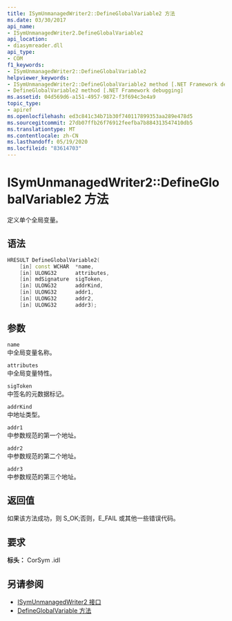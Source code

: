```yaml
---
title: ISymUnmanagedWriter2::DefineGlobalVariable2 方法
ms.date: 03/30/2017
api_name:
- ISymUnmanagedWriter2.DefineGlobalVariable2
api_location:
- diasymreader.dll
api_type:
- COM
f1_keywords:
- ISymUnmanagedWriter2::DefineGlobalVariable2
helpviewer_keywords:
- ISymUnmanagedWriter2::DefineGlobalVariable2 method [.NET Framework debugging]
- DefineGlobalVariable2 method [.NET Framework debugging]
ms.assetid: 04d569d6-a151-4957-9872-f3f694c3e4a9
topic_type:
- apiref
ms.openlocfilehash: ed3c841c34b71b30f740117899353aa289e478d5
ms.sourcegitcommit: 27db07ffb26f76912feefba7b884313547410db5
ms.translationtype: MT
ms.contentlocale: zh-CN
ms.lasthandoff: 05/19/2020
ms.locfileid: "83614703"
---
```

# <a name="isymunmanagedwriter2defineglobalvariable2-method"></a>ISymUnmanagedWriter2::DefineGlobalVariable2 方法
定义单个全局变量。  
  
## <a name="syntax"></a>语法  
  
```cpp  
HRESULT DefineGlobalVariable2(  
    [in] const WCHAR  *name,  
    [in] ULONG32      attributes,  
    [in] mdSignature  sigToken,  
    [in] ULONG32      addrKind,  
    [in] ULONG32      addr1,  
    [in] ULONG32      addr2,  
    [in] ULONG32      addr3);  
```  
  
## <a name="parameters"></a>参数  
 `name`  
 中全局变量名称。  
  
 `attributes`  
 中全局变量特性。  
  
 `sigToken`  
 中签名的元数据标记。  
  
 `addrKind`  
 中地址类型。  
  
 `addr1`  
 中参数规范的第一个地址。  
  
 `addr2`  
 中参数规范的第二个地址。  
  
 `addr3`  
 中参数规范的第三个地址。  
  
## <a name="return-value"></a>返回值  
 如果该方法成功，则 S_OK;否则，E_FAIL 或其他一些错误代码。  
  
## <a name="requirements"></a>要求  
 **标头：** CorSym .idl  
  
## <a name="see-also"></a>另请参阅

- [ISymUnmanagedWriter2 接口](isymunmanagedwriter2-interface.md)
- [DefineGlobalVariable 方法](isymunmanagedwriter-defineglobalvariable-method.md)

